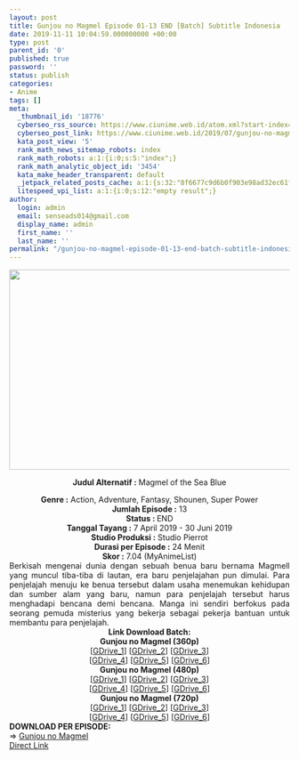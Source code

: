 ```yaml
---
layout: post
title: Gunjou no Magmel Episode 01-13 END [Batch] Subtitle Indonesia
date: 2019-11-11 10:04:59.000000000 +00:00
type: post
parent_id: '0'
published: true
password: ''
status: publish
categories:
- Anime
tags: []
meta:
  _thumbnail_id: '18776'
  cyberseo_rss_source: https://www.ciunime.web.id/atom.xml?start-index=1951&max-results=150
  cyberseo_post_link: https://www.ciunime.web.id/2019/07/gunjou-no-magmel-episode-01-13-end.html
  kata_post_view: '5'
  rank_math_news_sitemap_robots: index
  rank_math_robots: a:1:{i:0;s:5:"index";}
  rank_math_analytic_object_id: '3454'
  kata_make_header_transparent: default
  _jetpack_related_posts_cache: a:1:{s:32:"8f6677c9d6b0f903e98ad32ec61f8deb";a:2:{s:7:"expires";i:1653163154;s:7:"payload";a:0:{}}}
  litespeed_vpi_list: a:1:{i:0;s:12:"empty result";}
author:
  login: admin
  email: senseads014@gmail.com
  display_name: admin
  first_name: ''
  last_name: ''
permalink: "/gunjou-no-magmel-episode-01-13-end-batch-subtitle-indonesia/"
---
```

<div style="text-align: center;">
<div style="text-align: left;">
<div class="separator" style="clear: both; text-align: center;"><img border="0" data-original-height="720" data-original-width="1280" height="360" src="{{ site.baseurl }}/assets/2019/11/Gunjou%2Bno%2BMagmel.png" width="640" /></div>
<p></div>
<p><b>Judul</b><b><b> Alternatif</b> :</b> Magmel of the Sea Blue</div>
<div style="text-align: center;"><b><b>Genre :</b></b> Action, Adventure, Fantasy, Shounen, Super Power</div>
<div style="text-align: center;"><b>Jumlah Episode :</b> 13<br /><b>Status : </b>END<br /><b>Tanggal Tayang :</b> 7 April 2019 - 30 Juni 2019<br /><b>Studio Produksi :</b> Studio Pierrot<br /><b>Durasi per Episode :</b> 24 Menit</div>
<div style="text-align: center;"><b>Skor :</b> 7.04 (MyAnimeList)</div>
<div style="text-align: center;"></div>
<div style="text-align: justify;">Berkisah mengenai dunia dengan sebuah benua baru bernama Magmell yang muncul tiba-tiba di lautan, era baru penjelajahan pun dimulai. Para penjelajah menuju ke benua tersebut dalam usaha menemukan kehidupan dan sumber alam yang baru, namun para penjelajah tersebut harus menghadapi bencana demi bencana. Manga ini sendiri berfokus pada seorang pemuda misterius yang bekerja sebagai pekerja bantuan untuk membantu para penjelajah.</div>
<div style="text-align: justify;"></div>
<div style="text-align: justify;"></div>
<div style="text-align: center;"><b>Link Download Batch:</b></div>
<div style="text-align: center;">
<div style="text-align: center;"><b>Gunjou no Magmel (360p)</b></div>
</div>
<div style="text-align: center;">[<a href="https://drive.google.com/uc?export=download&amp;id=11F8Ne1mWdFqvtwB643YZBjLoWaGrOhd1" target="_blank" rel="noopener">GDrive_1</a>] [<a href="https://drive.google.com/uc?export=download&amp;id=1DkBxh0pgSrDMF2cO6O1tMzFHBJ_ObREl" target="_blank" rel="noopener">GDrive_2</a>] [<a href="https://drive.google.com/uc?export=download&amp;id=1aGj05HC0RGETLzH-F-2AuCUZzt5yvteT" target="_blank" rel="noopener">GDrive_3</a>]<br />[<a href="https://drive.google.com/uc?id=1HL62r66GAIpwrtCCmTsJEjdgG11a9oLS" target="_blank" rel="noopener">GDrive_4</a>] [<a href="https://drive.google.com/uc?id=1IE_0T3XAC4suYBBpa0ZFoE3DB1i99FeQ" target="_blank" rel="noopener">GDrive_5</a>] [<a href="https://drive.google.com/uc?id=1sUhgCkKS-vNYIX-xEBA2X4ikAMfRwZYc" target="_blank" rel="noopener">GDrive_6</a>]</div>
<div style="text-align: center;"></div>
<div style="text-align: center;"><b>Gunjou no Magmel (480p)</b><br />[<a href="https://drive.google.com/uc?id=1zo_UyqThtcm4SdUEbFdkaEb7RJZdM-Ci" target="_blank" rel="noopener">GDrive_1</a>] [<a href="https://drive.google.com/uc?id=1cnxZ-W90bGH7I08O_hvEDm-uv7WM1Eg7" target="_blank" rel="noopener">GDrive_2</a>] [<a href="https://drive.google.com/uc?id=1162h2WFeDDvzt5u5nQfMbG7NIWuBKhKp" target="_blank" rel="noopener">GDrive_3</a>]<br />[<a href="https://drive.google.com/uc?export=download&amp;id=1I_-6yNQ2VgaVjgU96z3bye25VuLLyrDm" target="_blank" rel="noopener">GDrive_4</a>] [<a href="https://drive.google.com/uc?export=download&amp;id=1SxZ_E6Vaa3LVKXtMb7ENgwUFECTGP7ie" target="_blank" rel="noopener">GDrive_5</a>] [<a href="https://drive.google.com/uc?id=1gcZxWa0zo6u96n_136Pzcec-wjb7M25v" target="_blank" rel="noopener">GDrive_6</a>]</div>
<div style="text-align: center;"><b>Gunjou no Magmel (720p)</b><br />[<a href="https://drive.google.com/uc?id=11iDw8FNNNbNnyWexRFhR3ApsqM6TxfIL" target="_blank" rel="noopener">GDrive_1</a>] [<a href="https://drive.google.com/uc?id=1Lo2GAxXwQS3AUZNyroOEIvJe_Rnp9BLI" target="_blank" rel="noopener">GDrive_2</a>] [<a href="https://drive.google.com/uc?id=1FM2MsY0LOOVlFDC9SiILxxDjubbsu_JM" target="_blank" rel="noopener">GDrive_3</a>]<br />[<a href="https://drive.google.com/uc?export=download&amp;id=1eFsarRKh9zlZDy8Ha2GMhkZmlsdD7fpL" target="_blank" rel="noopener">GDrive_4</a>] [<a href="https://drive.google.com/uc?export=download&amp;id=1ts-a00XcaB-20DoLcJoX9mGWmjk71552" target="_blank" rel="noopener">GDrive_5</a>] [<a href="https://drive.google.com/uc?export=download&amp;id=1OdE4tDuMp1sLspSuzzCYgKzwSlw-EzXJ" target="_blank" rel="noopener">GDrive_6</a>]
<div style="text-align: left;">
</div>
<div style="text-align: justify;"><b><b>DOWNLOAD PER EPISODE</b>:</b></div>
<div style="text-align: justify;">=&gt;&nbsp;<a href="https://www.ciunime.com/2019/04/gunjou-no-magmel-subtitle-indonesia.html" target="_blank" rel="noopener">Gunjou no Magmel</a></div>
<div style="text-align: justify;"></div>
</div>
<link rel="stylesheet" href="https://cdnjs.cloudflare.com/ajax/libs/font-awesome/4.7.0/css/font-awesome.min.css" />
<div class="divbtn"> <a href="https://handymansurrender.com/fihup8buzv?key=94550f7ce39444073321dde3b8782f97" class="btn"><i class="fa fa-download"></i> Direct Link</a> </div>
